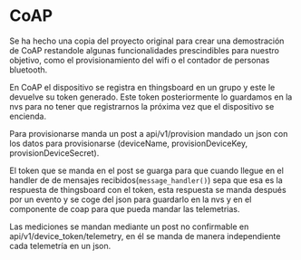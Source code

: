 # CoAP

Se ha hecho una copia del proyecto original para crear una demostración de CoAP restandole algunas funcionalidades prescindibles para nuestro objetivo, como el provisionamiento del wifi o el contador de personas bluetooth.

En CoAP el dispositivo se registra en thingsboard en un grupo y este le devuelve su token generado. Este token posteriormente lo guardamos en la nvs para no tener que registrarnos la próxima vez que el dispositivo se encienda.

Para provisionarse manda un post a api/v1/provision mandado un json con los datos para provisionarse (deviceName, provisionDeviceKey, provisionDeviceSecret).

El token que se manda en el post se guarga para que cuando llegue en el handler de de mensajes recibidos(`message_handler()`) sepa que esa es la respuesta de thingsboard con el token, esta respuesta se manda después por un evento y se coge del json para guardarlo en la nvs y en el componente de coap para que pueda mandar las telemetrias.

Las mediciones se mandan mediante un post no confirmable en api/v1/device_token/telemetry,
en él se manda de manera independiente cada telemetría en un json.